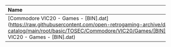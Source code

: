 |Name|Size|
|:---|---:|
|[Commodore VIC20 - Games - [BIN].dat](https://raw.githubusercontent.com/open-retrogaming-archive/dat-catalog/main/root/basic/TOSEC/Commodore/VIC20/Games/[BIN]/Commodore VIC20 - Games - [BIN].dat)|861|
